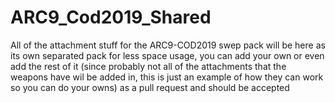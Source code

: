 # ARC9_Cod2019_Shared
All of the attachment stuff for the ARC9-COD2019 swep pack will be here as its own separated pack for less space usage, you can add your own or even add the rest of it (since probably not all of the attachments that the weapons have wil be added in, this is just an example of how they can work so you can do your owns) as a pull request and should be accepted
